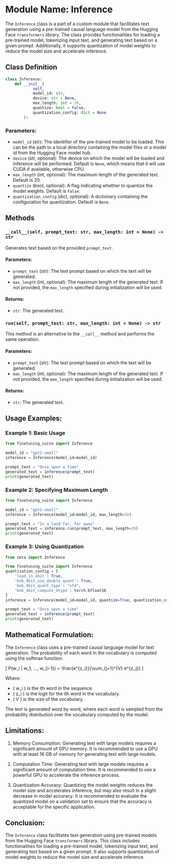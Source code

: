 # Module Name: Inference

The `Inference` class is a part of a custom module that facilitates text generation using a pre-trained causal language model from the Hugging Face `transformers` library. The class provides functionalities for loading a pre-trained model, tokenizing input text, and generating text based on a given prompt. Additionally, it supports quantization of model weights to reduce the model size and accelerate inference.

## Class Definition

```python
class Inference:
    def __init__(
            self, 
            model_id: str, 
            device: str = None, 
            max_length: int = 20, 
            quantize: bool = False, 
            quantization_config: dict = None
        ):
```

### Parameters:

- `model_id` (str): The identifier of the pre-trained model to be loaded. This can be the path to a local directory containing the model files or a model id from the Hugging Face model hub.
- `device` (str, optional): The device on which the model will be loaded and inference will be performed. Default is `None`, which means that it will use CUDA if available, otherwise CPU.
- `max_length` (int, optional): The maximum length of the generated text. Default is 20.
- `quantize` (bool, optional): A flag indicating whether to quantize the model weights. Default is `False`.
- `quantization_config` (dict, optional): A dictionary containing the configuration for quantization. Default is `None`.

## Methods

### `__call__(self, prompt_text: str, max_length: int = None) -> str`

Generates text based on the provided `prompt_text`.

#### Parameters:

- `prompt_text` (str): The text prompt based on which the text will be generated.
- `max_length` (int, optional): The maximum length of the generated text. If not provided, the `max_length` specified during initialization will be used.

#### Returns:

- `str`: The generated text.

### `run(self, prompt_text: str, max_length: int = None) -> str`

This method is an alternative to the `__call__` method and performs the same operation.

#### Parameters:

- `prompt_text` (str): The text prompt based on which the text will be generated.
- `max_length` (int, optional): The maximum length of the generated text. If not provided, the `max_length` specified during initialization will be used.

#### Returns:

- `str`: The generated text.

## Usage Examples:

### Example 1: Basic Usage

```python
from finetuning_suite import Inference

model_id = "gpt2-small"
inference = Inference(model_id=model_id)

prompt_text = "Once upon a time"
generated_text = inference(prompt_text)
print(generated_text)
```

### Example 2: Specifying Maximum Length

```python
from finetuning_suite import Inference

model_id = "gpt2-small"
inference = Inference(model_id=model_id, max_length=50)

prompt_text = "In a land far, far away"
generated_text = inference.run(prompt_text, max_length=30)
print(generated_text)
```

### Example 3: Using Quantization

```python
from zeta import Inference

from finetuning_suite import Inference
quantization_config = {
    'load_in_4bit': True,
    'bnb_4bit_use_double_quant': True,
    'bnb_4bit_quant_type': "nf4",
    'bnb_4bit_compute_dtype': torch.bfloat16
}
inference = Inference(model_id=model_id, quantize=True, quantization_config=quantization_config)

prompt_text = "Once upon a time"
generated_text = inference(prompt_text)
print(generated_text)
```

## Mathematical Formulation:

The `Inference` class uses a pre-trained causal language model for text generation. The probability of each word in the vocabulary is computed using the softmax function:

\[ P(w_i | w_1, ..., w_{i-1}) = \frac{e^{z_i}}{\sum_{j=1}^{V} e^{z_j}} \]

Where:
- \( w_i \) is the ith word in the sequence.
- \( z_i \) is the logit for the ith word in the vocabulary.
- \( V \) is the size of the vocabulary.

The text is generated word by word, where each word is sampled from the probability distribution over the vocabulary computed by the model.

## Limitations:

1. Memory Consumption: Generating text with large models requires a significant amount of GPU memory. It is recommended to use a GPU with at least 16 GB of memory for generating text with large models.

2. Computation Time: Generating text with large models requires a significant amount of computation time. It is recommended to use a powerful GPU to accelerate the inference process.

3. Quantization Accuracy: Quantizing the model weights reduces the model size and accelerates inference, but may also result in a slight decrease in model accuracy. It is recommended to evaluate the quantized model on a validation set to ensure that the accuracy is acceptable for the specific application.

## Conclusion:

The `Inference` class facilitates text generation using pre-trained models from the Hugging Face `transformers` library. This class includes functionalities for loading a pre-trained model, tokenizing input text, and generating text based on a given prompt. It also supports quantization of model weights to reduce the model size and accelerate inference.